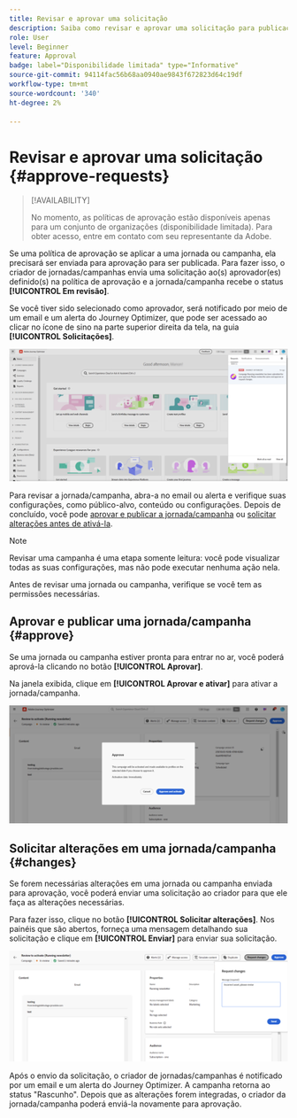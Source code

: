 ```yaml
---
title: Revisar e aprovar uma solicitação
description: Saiba como revisar e aprovar uma solicitação para publicação de jornadas e campanhas.
role: User
level: Beginner
feature: Approval
badge: label="Disponibilidade limitada" type="Informative"
source-git-commit: 94114fac56b68aa0940ae9843f672823d64c19df
workflow-type: tm+mt
source-wordcount: '340'
ht-degree: 2%

---
```



# Revisar e aprovar uma solicitação {#approve-requests}

>[!AVAILABILITY]
>
> No momento, as políticas de aprovação estão disponíveis apenas para um conjunto de organizações (disponibilidade limitada). Para obter acesso, entre em contato com seu representante da Adobe.

Se uma política de aprovação se aplicar a uma jornada ou campanha, ela precisará ser enviada para aprovação para ser publicada. Para fazer isso, o criador de jornadas/campanhas envia uma solicitação ao(s) aprovador(es) definido(s) na política de aprovação e a jornada/campanha recebe o status **[!UICONTROL Em revisão]**.

Se você tiver sido selecionado como aprovador, será notificado por meio de um email e um alerta do Journey Optimizer, que pode ser acessado ao clicar no ícone de sino na parte superior direita da tela, na guia **[!UICONTROL Solicitações]**.

![](assets/request-notification.png)

Para revisar a jornada/campanha, abra-a no email ou alerta e verifique suas configurações, como público-alvo, conteúdo ou configurações.
Depois de concluído, você pode [aprovar e publicar a jornada/campanha](#approve) ou [solicitar alterações antes de ativá-la](#changes).

>[!NOTE]
>
>Revisar uma campanha é uma etapa somente leitura: você pode visualizar todas as suas configurações, mas não pode executar nenhuma ação nela.
>
>Antes de revisar uma jornada ou campanha, verifique se você tem as permissões necessárias.

## Aprovar e publicar uma jornada/campanha {#approve}

Se uma jornada ou campanha estiver pronta para entrar no ar, você poderá aprová-la clicando no botão **[!UICONTROL Aprovar]**.

Na janela exibida, clique em **[!UICONTROL Aprovar e ativar]** para ativar a jornada/campanha.

![](assets/approve-request.png)

## Solicitar alterações em uma jornada/campanha {#changes}

Se forem necessárias alterações em uma jornada ou campanha enviada para aprovação, você poderá enviar uma solicitação ao criador para que ele faça as alterações necessárias.

Para fazer isso, clique no botão **[!UICONTROL Solicitar alterações]**. Nos painéis que são abertos, forneça uma mensagem detalhando sua solicitação e clique em **[!UICONTROL Enviar]** para enviar sua solicitação.

![](assets/request-changes.png)

Após o envio da solicitação, o criador de jornadas/campanhas é notificado por um email e um alerta do Journey Optimizer. A campanha retorna ao status &quot;Rascunho&quot;. Depois que as alterações forem integradas, o criador da jornada/campanha poderá enviá-la novamente para aprovação.
